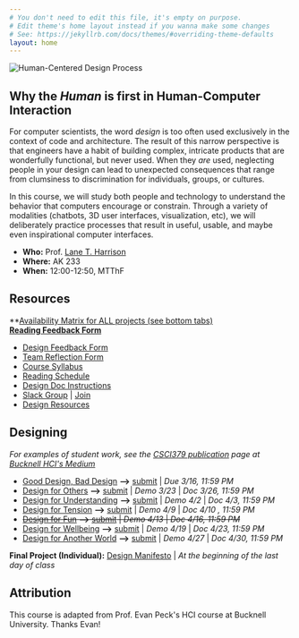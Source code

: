 ```yaml
---
# You don't need to edit this file, it's empty on purpose.
# Edit theme's home layout instead if you wanna make some changes
# See: https://jekyllrb.com/docs/themes/#overriding-theme-defaults
layout: home
---
```


![Human-Centered Design Process](img/hci_banner.png)

## Why the _Human_ is first in Human-Computer Interaction
For computer scientists, the word _design_ is too often used exclusively in the context of code and architecture. The result of this narrow perspective is that engineers have a habit of building complex, intricate products that are wonderfully functional, but never used. When they _are_ used, neglecting people in your design can lead to unexpected consequences that range from clumsiness to discrimination for individuals, groups, or cultures.

In this course, we will study both people and technology to  understand the behavior that computers encourage or constrain. Through a variety of modalities (chatbots, 3D user interfaces, visualization, etc), we will deliberately practice processes that result in useful, usable, and maybe even inspirational computer interfaces.  

- **Who:** Prof. [Lane T. Harrison](https://web.cs.wpi.edu/~ltharrison/)
- **Where:** AK 233
- **When:** 12:00-12:50, MTThF

## Resources
**[Availability Matrix for ALL projects (see bottom tabs)](https://docs.google.com/spreadsheets/d/1XP1acIxYnwktZnutnE5nyHl2-kfNOfGkjPqyZFTDWWM/edit#gid=1483891469)  
**[Reading Feedback Form](https://goo.gl/forms/9YribW48cQJjZiS42)**
- [Design Feedback Form](https://goo.gl/forms/OuwJuS3ELupkHFgy2)
- [Team Reflection Form](https://goo.gl/forms/4vpDLMoqeSCxr5LF2)
- [Course Syllabus](docs/syllabus.html)
- [Reading Schedule](docs/schedule.html)
- [Design Doc Instructions](docs/designdocs.html)
- [Slack Group](https://cs3041-18d.slack.com/) \| [Join](https://join.slack.com/t/cs3041-18d/shared_invite/enQtMzI3ODg5MTY5MTU5LTA4ODU2YjA0ZDdhN2E5YzYyZDM0YjI3NjA1ZDhjOTQ2YjZhMWVhYjM5MjNjOTE4OGU1ODExMWFjYjYxMDBmMDQ)
- [Design Resources](docs/resources.html)

## Designing
_For examples of student work, see the [CSCI379 publication](https://medium.com/bucknell-hci/tagged/csci379-hci) page at [Bucknell HCI's Medium](https://medium.com/bucknell-hci)_

- [Good Design, Bad Design](designs/goodbad_assn.html) **-->** [submit](https://docs.google.com/spreadsheets/d/1JV-dlcXFRXPoh-2ms8BZEtR_dzpDk8Sa-sTBIVfgzcU/edit#gid=0) \| _Due 3/16, 11:59 PM_
- [Design for Others](designs/visual_assn.html) **-->** [submit](https://docs.google.com/spreadsheets/d/1JV-dlcXFRXPoh-2ms8BZEtR_dzpDk8Sa-sTBIVfgzcU/edit#gid=304752249) \| _Demo 3/23_ \| _Doc 3/26, 11:59 PM_
- [Design for Understanding](designs/datavis_assn.html) **-->** [submit](#) \| _Demo 4/2_ \| _Doc 4/3, 11:59 PM_
- [Design for Tension](designs/chatbot_assn.html) **-->** [submit](#) \| _Demo 4/9_ \| _Doc 4/10 , 11:59 PM_
- ~~[Design for Fun](designs/gesture_assn.html) **-->** [submit](#) \| _Demo 4/13_ \| _Doc 4/16, 11:59 PM_~~
- [Design for Wellbeing](designs/emotion_assn.html) **-->** [submit](#) \| _Demo 4/19_ \| _Doc 4/23, 11:59 PM_
- [Design for Another World](designs/vr_assn.html) **-->** [submit](#) \| _Demo 4/27_ \| _Doc 4/30, 11:59 PM_

**Final Project (Individual):** [Design Manifesto](docs/manifesto.html) \| _At the beginning of the last day of class_

## Attribution
This course is adapted from Prof. Evan Peck's HCI course at Bucknell University.
Thanks Evan!
